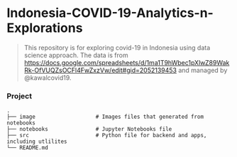 Indonesia-COVID-19-Analytics-n-Explorations
============================

> This repository is for exploring covid-19 in Indonesia using data science approach. The data is from https://docs.google.com/spreadsheets/d/1ma1T9hWbec1pXlwZ89WakRk-OfVUQZsOCFl4FwZxzVw/edit#gid=2052139453 and managed by @kawalcovid19. 

### Project

    .
    ├── image                   # Images files that generated from notebooks
    ├── notebooks               # Jupyter Notebooks file    
    ├── src                     # Python file for backend and apps, including utlilites
    └── README.md
